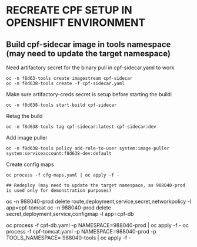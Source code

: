 # RECREATE CPF SETUP IN OPENSHIFT ENVIRONMENT
## Build cpf-sidecar image in tools namespace (may need to update the target namespace)
Need artifactory secret for the binary pull in cpf-sidecar.yaml to work
```
oc -n f8d63-tools create imagestream cpf-sidecar
oc -n f8d638-tools create -f cpf-sidecar.yaml
```

Make sure artifactory-creds secret is setup before starting the build:
```
oc -n f8d638-tools start-build cpf-sidecar
```

Retag the build
```
oc -n f8d638-tools tag cpf-sidecar:latest cpf-sidecar:dev
```

Add image puller
```
oc -n f8d638-tools policy add-role-to-user system:image-puller system:serviceaccount:f8d638-dev:default
```
Create config maps

```
oc process -f cfg-maps.yaml | oc apply -f -
```

```
## Redeploy (may need to update the target namespace, as 988040-prod is used only for demonstration purposes)
```
oc -n 988040-prod delete route,deployment,service,secret,networkpolicy -l app=cpf-tomcat
oc -n 988040-prod delete secret,deployment,service,configmap -l app=cpf-db

oc process -f cpf-db.yaml -p NAMESPACE=988040-prod | oc apply -f -
oc process -f cpf-tomcat.yaml -p NAMESPACE=988040-prod -p TOOLS_NAMESPACE= 988040-tools | oc apply -f -
```
